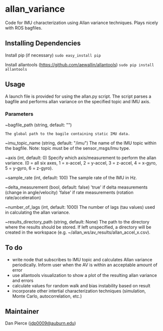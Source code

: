 # allan_variance #
Code for IMU characterization using Allan variance techniques. Plays nicely with ROS bagfiles.

## Installing Dependencies ##

Install pip (if necessary)
```sudo easy_install pip```

Install allantools (https://github.com/aewallin/allantools)
```sudo pip install allantools```

## Usage ##

A launch file is provided for using the allan.py script. The script parses a bagfile and performs allan variance on the specified topic and IMU axis. 

### Parameters ###

~bagfile_path (string, default: "")
 
    The global path to the bagile containing static IMU data.

~imu_topic_name (string, default: "/imu")
	The name of the IMU topic within the bagfile. Note: topic must be of the sensor_msgs/Imu type.

~axis (int, default: 0)
	Specify which axis/measurement to perform the allan variance. (0 = all six axes, 1 = x-accel, 2 = y-accel, 3 = z-accel, 4 = x-gyro, 5 = y-gyro, 6 = z-gyro).

~sample_rate (int, default: 100)
	The sample rate of the IMU in Hz.

~delta_measurement (bool, default: false)
    'true' if delta measurements (change in angle/velocity)
    'false' if rate measurements (rotation rate/acceleration)

~number_of_lags (int, default: 1000)
	The number of lags (tau values) used in calculating the allan variance.

~results_directory_path (string, default: None)
    The path to the directory where the results should be stored. If left unspecified, a directory will be created in the workspace (e.g. ~/allan_ws/av_results/allan_accel_x.csv).

## To do ##

- write node that subscribes to IMU topic and calculates Allan variance periodically. Inform user when the AV is within an acceptable amount of error
- use allantools visualization to show a plot of the resulting allan variance and errors
- calculate values for random walk and bias instability based on result
- incorporate other intertial characterization techniques (simulation, Monte Carlo, autocorrelation, etc.)

## Maintainer ##
Dan Pierce (jdp0009@auburn.edu)
